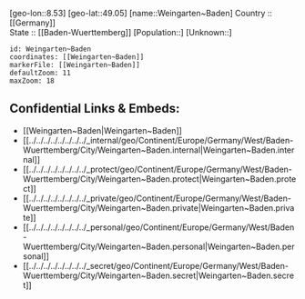 ﻿---
location: [49.05,8.53] 
mapzoom: [7,12] 
mapmarker: city 
type: City
tags:
- geo/City


SpocWebEntityId: 35504
isDeleted: false
confidential: public

---
[geo-lon::8.53] 
[geo-lat::49.05] 
[name::Weingarten~Baden] 
Country :: [[Germany]]  
State :: [[Baden-Wuerttemberg]] 
[Population::] 
[Unknown::] 


```leaflet
id: Weingarten~Baden
coordinates: [[Weingarten~Baden]] 
markerFile: [[Weingarten~Baden]] 
defaultZoom: 11 
maxZoom: 18
```


## Confidential Links & Embeds: 
- [[Weingarten~Baden|Weingarten~Baden]]  
- [[../../../../../../../../_internal/geo/Continent/Europe/Germany/West/Baden-Wuerttemberg/City/Weingarten~Baden.internal|Weingarten~Baden.internal]] 
- [[../../../../../../../../_protect/geo/Continent/Europe/Germany/West/Baden-Wuerttemberg/City/Weingarten~Baden.protect|Weingarten~Baden.protect]] 
- [[../../../../../../../../_private/geo/Continent/Europe/Germany/West/Baden-Wuerttemberg/City/Weingarten~Baden.private|Weingarten~Baden.private]] 
- [[../../../../../../../../_personal/geo/Continent/Europe/Germany/West/Baden-Wuerttemberg/City/Weingarten~Baden.personal|Weingarten~Baden.personal]] 
- [[../../../../../../../../_secret/geo/Continent/Europe/Germany/West/Baden-Wuerttemberg/City/Weingarten~Baden.secret|Weingarten~Baden.secret]] 
